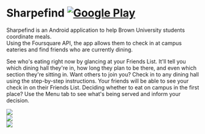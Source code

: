 # Sharpefind [![Google Play](http://developer.android.com/images/brand/en_generic_rgb_wo_45.png)](https://play.google.com/store/apps/details?id=com.sharpefind.main)

Sharpefind is an Android application to help Brown University students coordinate meals.  
Using the Foursquare API, the app allows them to check in at campus eateries and find friends who are currently dining. 

See who's eating right now by glancing at your Friends List. It'll tell you which dining hall they're in, 
how long they plan to be there, and even which section they're sitting in.
Want others to join you? Check in to any dining hall using the step-by-step instructions. 
Your friends will be able to see your check in on their Friends List.
Deciding whether to eat on campus in the first place? Use the Menu tab to see what's being served and inform your decision.

<img src="https://lh4.ggpht.com/2zfHsvrCrkXSKUGByu08k66rFCaqNzWGjyMyZfdBeI6d7zPFZB4v5tBZXkFTGV1tVE25=h900-rw" />
<br>
<img src="https://lh5.ggpht.com/snurOJjlxuIhpOuFWmdJsAWHFxOCidptTaOeMUxaeEvsiM6Bv0qrGDLUn9MRcxXY6Q=h900-rw" />
<br>
<img src="https://lh3.ggpht.com/7xtgyba4yat7uBiNMsnk2QqH_mSrDUwCXB-CyrPOx_Gc6iDG0_IxYcTHI6hUeY9Ucvs=h900-rw" />